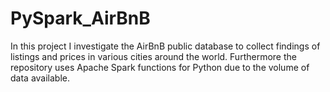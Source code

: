 # PySpark_AirBnB
In this project I investigate the AirBnB public database to collect findings of listings and prices in various cities around the world. Furthermore the repository uses Apache Spark functions for Python due to the volume of data available.
